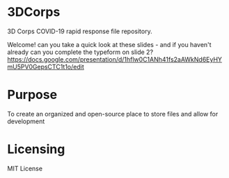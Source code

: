 # 3DCorps
3D Corps COVID-19 rapid response file repository.

Welcome! can you take a quick look at these slides - and if you haven't already can you complete the typeform on slide 2? 
https://docs.google.com/presentation/d/1hflw0C1ANh41fs2aAWkNd6EyHYmU5PV0GepsCTC1t1o/edit

# Purpose
To create an organized and open-source place to store files and allow for development

# Licensing 
MIT License


